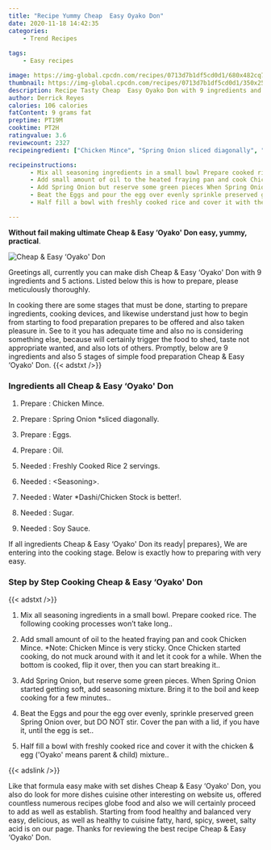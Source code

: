 ```yaml
---
title: "Recipe Yummy Cheap  Easy Oyako Don"
date: 2020-11-18 14:42:35
categories:
    - Trend Recipes
    
tags:
    - Easy recipes

image: https://img-global.cpcdn.com/recipes/0713d7b1df5cd0d1/680x482cq70/cheap-easy-oyako-don-recipe-main-photo.jpg
thumbnail: https://img-global.cpcdn.com/recipes/0713d7b1df5cd0d1/350x250cq70/cheap-easy-oyako-don-recipe-main-photo.jpg
description: Recipe Tasty Cheap  Easy Oyako Don with 9 ingredients and 5 stages of easy cooking.
author: Derrick Reyes
calories: 106 calories
fatContent: 9 grams fat
preptime: PT19M
cooktime: PT2H
ratingvalue: 3.6
reviewcount: 2327
recipeingredient: ["Chicken Mince", "Spring Onion sliced diagonally", "Eggs", "Oil", "Freshly Cooked Rice 2 servings", "Seasoning", "Water DashiChicken Stock is better", "Sugar", "Soy Sauce"]

recipeinstructions: 
      - Mix all seasoning ingredients in a small bowl Prepare cooked rice The following cooking processes wont take long 
      - Add small amount of oil to the heated fraying pan and cook Chicken Mince Note Chicken Mince is very sticky Once Chicken started cooking do not muck around with it and let it cook for a while When the bottom is cooked flip it over then you can start breaking it 
      - Add Spring Onion but reserve some green pieces When Spring Onion started getting soft add seasoning mixture Bring it to the boil and keep cooking for a few minutes 
      - Beat the Eggs and pour the egg over evenly sprinkle preserved green Spring Onion over but DO NOT stir Cover the pan with a lid if you have it until the egg is set 
      - Half fill a bowl with freshly cooked rice and cover it with the chicken  egg Oyako means parent  child mixture

---
```




**Without fail making ultimate Cheap &amp; Easy ‘Oyako&#39; Don easy, yummy, practical**. 


![Cheap &amp; Easy ‘Oyako&#39; Don](https://img-global.cpcdn.com/recipes/0713d7b1df5cd0d1/680x482cq70/cheap-easy-oyako-don-recipe-main-photo.jpg "Cheap &amp; Easy ‘Oyako&#39; Don")




Greetings all, currently you can make dish Cheap &amp; Easy ‘Oyako&#39; Don with 9 ingredients and 5 actions. Listed below this is how to prepare, please meticulously thoroughly.

In cooking there are some stages that must be done, starting to prepare ingredients, cooking devices, and likewise understand just how to begin from starting to food preparation prepares to be offered and also taken pleasure in. See to it you has adequate time and also no is considering something else, because will certainly trigger the food to shed, taste not appropriate wanted, and also lots of others. Promptly, below are 9 ingredients and also 5 stages of simple food preparation Cheap &amp; Easy ‘Oyako&#39; Don.
{{< adstxt />}}

### Ingredients all Cheap &amp; Easy ‘Oyako&#39; Don


1. Prepare  : Chicken Mince.

1. Prepare  : Spring Onion *sliced diagonally.

1. Prepare  : Eggs.

1. Prepare  : Oil.

1. Needed  : Freshly Cooked Rice 2 servings.

1. Needed  : &lt;Seasoning&gt;.

1. Needed  : Water *Dashi/Chicken Stock is better!.

1. Needed  : Sugar.

1. Needed  : Soy Sauce.



If all ingredients Cheap &amp; Easy ‘Oyako&#39; Don its ready| prepares}, We are entering into the cooking stage. Below is exactly how to preparing with very easy.

### Step by Step Cooking Cheap &amp; Easy ‘Oyako&#39; Don

{{< adstxt />}}


1. Mix all seasoning ingredients in a small bowl. Prepare cooked rice. The following cooking processes won’t take long..



1. Add small amount of oil to the heated fraying pan and cook Chicken Mince. *Note: Chicken Mince is very sticky. Once Chicken started cooking, do not muck around with it and let it cook for a while. When the bottom is cooked, flip it over, then you can start breaking it..



1. Add Spring Onion, but reserve some green pieces. When Spring Onion started getting soft, add seasoning mixture. Bring it to the boil and keep cooking for a few minutes..



1. Beat the Eggs and pour the egg over evenly, sprinkle preserved green Spring Onion over, but DO NOT stir. Cover the pan with a lid, if you have it, until the egg is set..



1. Half fill a bowl with freshly cooked rice and cover it with the chicken &amp; egg (&#39;Oyako&#39; means parent &amp; child) mixture..





{{< adslink />}}

Like that formula easy make with set dishes Cheap &amp; Easy ‘Oyako&#39; Don, you also do look for more dishes cuisine other interesting on website us, offered countless numerous recipes globe food and also we will certainly proceed to add as well as establish. Starting from food healthy and balanced very easy, delicious, as well as healthy to cuisine fatty, hard, spicy, sweet, salty acid is on our page. Thanks for reviewing the best recipe Cheap &amp; Easy ‘Oyako&#39; Don.
